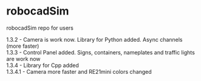 # robocadSim
robocadSim repo for users  

1.3.2 - Camera is work now. Library for Python added. Async channels (more faster)  
1.3.3 - Control Panel added. Signs, containers, nameplates and traffic lights are work now  
1.3.4 - Library for Cpp added  
1.3.4.1 - Camera more faster and RE21mini colors changed  
